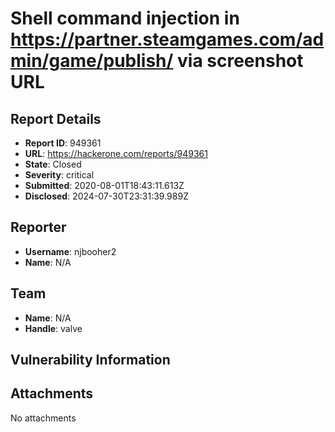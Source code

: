 # Shell command injection in https://partner.steamgames.com/admin/game/publish/ via screenshot URL

## Report Details
- **Report ID**: 949361
- **URL**: https://hackerone.com/reports/949361
- **State**: Closed
- **Severity**: critical
- **Submitted**: 2020-08-01T18:43:11.613Z
- **Disclosed**: 2024-07-30T23:31:39.989Z

## Reporter
- **Username**: njbooher2
- **Name**: N/A

## Team
- **Name**: N/A
- **Handle**: valve

## Vulnerability Information


## Attachments
No attachments
